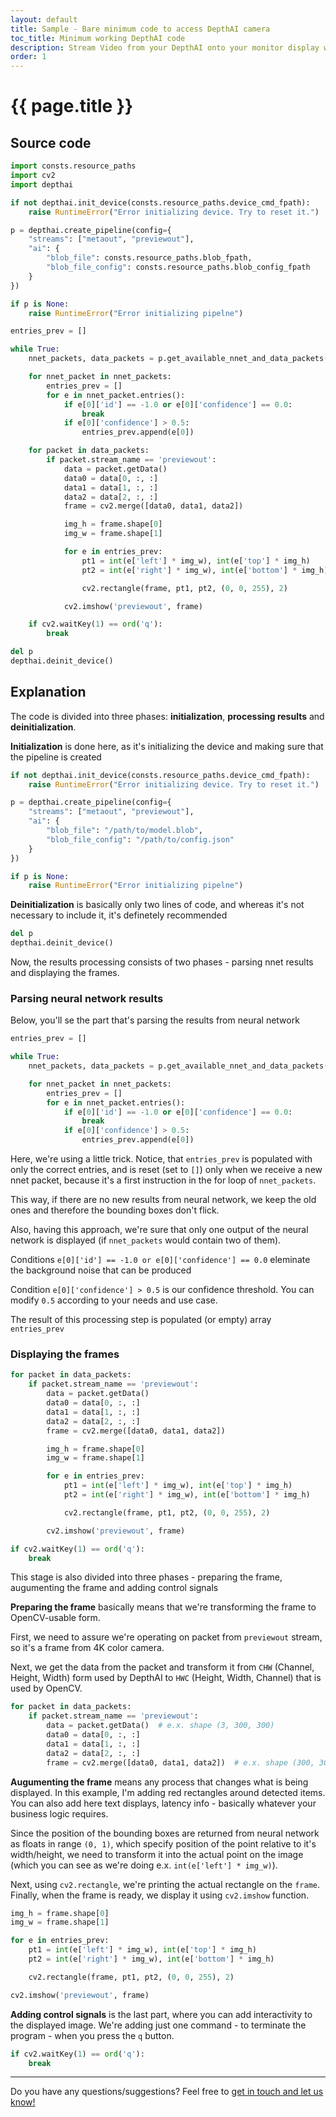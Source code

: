 ```yaml
---
layout: default
title: Sample - Bare minimum code to access DepthAI camera
toc_title: Minimum working DepthAI code
description: Stream Video from your DepthAI onto your monitor display with less than 60 LoC
order: 1
---
```


# {{ page.title }}

## Source code

```python
import consts.resource_paths
import cv2
import depthai

if not depthai.init_device(consts.resource_paths.device_cmd_fpath):
    raise RuntimeError("Error initializing device. Try to reset it.")

p = depthai.create_pipeline(config={
    "streams": ["metaout", "previewout"],
    "ai": {
        "blob_file": consts.resource_paths.blob_fpath,
        "blob_file_config": consts.resource_paths.blob_config_fpath
    }
})

if p is None:
    raise RuntimeError("Error initializing pipelne")

entries_prev = []

while True:
    nnet_packets, data_packets = p.get_available_nnet_and_data_packets()

    for nnet_packet in nnet_packets:
        entries_prev = []
        for e in nnet_packet.entries():
            if e[0]['id'] == -1.0 or e[0]['confidence'] == 0.0:
                break
            if e[0]['confidence'] > 0.5:
                entries_prev.append(e[0])

    for packet in data_packets:
        if packet.stream_name == 'previewout':
            data = packet.getData()
            data0 = data[0, :, :]
            data1 = data[1, :, :]
            data2 = data[2, :, :]
            frame = cv2.merge([data0, data1, data2])

            img_h = frame.shape[0]
            img_w = frame.shape[1]

            for e in entries_prev:
                pt1 = int(e['left'] * img_w), int(e['top'] * img_h)
                pt2 = int(e['right'] * img_w), int(e['bottom'] * img_h)

                cv2.rectangle(frame, pt1, pt2, (0, 0, 255), 2)

            cv2.imshow('previewout', frame)

    if cv2.waitKey(1) == ord('q'):
        break

del p
depthai.deinit_device()
```

## Explanation

The code is divided into three phases: __initialization__, __processing results__ and __deinitialization__.

__Initialization__ is done here, as it's initializing the device and making sure that the pipeline is created

```python
if not depthai.init_device(consts.resource_paths.device_cmd_fpath):
    raise RuntimeError("Error initializing device. Try to reset it.")

p = depthai.create_pipeline(config={
    "streams": ["metaout", "previewout"],
    "ai": {
        "blob_file": "/path/to/model.blob",
        "blob_file_config": "/path/to/config.json"
    }
})

if p is None:
    raise RuntimeError("Error initializing pipelne")
```

__Deinitialization__ is basically only two lines of code, and whereas it's not necessary to include it, it's definetely recommended

```python
del p
depthai.deinit_device()
```

Now, the results processing consists of two phases - parsing nnet results and displaying the frames.

### Parsing neural network results
Below, you'll se the part that's parsing the results from neural network

```python
entries_prev = []

while True:
    nnet_packets, data_packets = p.get_available_nnet_and_data_packets()

    for nnet_packet in nnet_packets:
        entries_prev = []
        for e in nnet_packet.entries():
            if e[0]['id'] == -1.0 or e[0]['confidence'] == 0.0:
                break
            if e[0]['confidence'] > 0.5:
                entries_prev.append(e[0])
```

Here, we're using a little trick. Notice, that `entries_prev` is populated with only the correct entries,
and is reset (set to `[]`) only when we receive a new nnet packet, because it's a first instruction in the for loop of `nnet_packets`.

This way, if there are no new results from neural network, we keep the old ones and therefore the bounding boxes don't flick.

Also, having this approach, we're sure that only one output of the neural network is displayed (if `nnet_packets` would contain two of them).

Conditions `e[0]['id'] == -1.0 or e[0]['confidence'] == 0.0` eleminate the background noise that can be produced

Condition `e[0]['confidence'] > 0.5` is our confidence threshold. You can modify `0.5` according to your needs and use case.

The result of this processing step is populated (or empty) array `entries_prev`

### Displaying the frames

```python
for packet in data_packets:
    if packet.stream_name == 'previewout':
        data = packet.getData()
        data0 = data[0, :, :]
        data1 = data[1, :, :]
        data2 = data[2, :, :]
        frame = cv2.merge([data0, data1, data2])

        img_h = frame.shape[0]
        img_w = frame.shape[1]

        for e in entries_prev:
            pt1 = int(e['left'] * img_w), int(e['top'] * img_h)
            pt2 = int(e['right'] * img_w), int(e['bottom'] * img_h)

            cv2.rectangle(frame, pt1, pt2, (0, 0, 255), 2)

        cv2.imshow('previewout', frame)

if cv2.waitKey(1) == ord('q'):
    break
```

This stage is also divided into three phases - preparing the frame, augumenting the frame and adding control signals

__Preparing the frame__ basically means that we're transforming the frame to OpenCV-usable form.

First, we need to assure we're operating on packet from `previewout` stream, so it's a frame from 4K color camera.

Next, we get the data from the packet and transform it from `CHW` (Channel, Height, Width) form used by DepthAI to `HWC` (Height, Width, Channel) that is used by OpenCV.

```python
for packet in data_packets:
    if packet.stream_name == 'previewout':
        data = packet.getData()  # e.x. shape (3, 300, 300)
        data0 = data[0, :, :]
        data1 = data[1, :, :]
        data2 = data[2, :, :]
        frame = cv2.merge([data0, data1, data2])  # e.x. shape (300, 300, 3)
```

__Augumenting the frame__ means any process that changes what is being displayed. In this example,
I'm adding red rectangles around detected items. You can also add here text displays, latency info - basically whatever your 
business logic requires.

Since the position of the bounding boxes are returned from neural network as floats in range `(0, 1)`,
which specify position of the point relative to it's width/height, we need to transform it into the actual point 
on the image (which you can see as we're doing e.x. `int(e['left'] * img_w)`).

Next, using `cv2.rectangle`, we're printing the actual rectangle on the `frame`.
Finally, when the frame is ready, we display it using `cv2.imshow` function.

```python
img_h = frame.shape[0]
img_w = frame.shape[1]

for e in entries_prev:
    pt1 = int(e['left'] * img_w), int(e['top'] * img_h)
    pt2 = int(e['right'] * img_w), int(e['bottom'] * img_h)

    cv2.rectangle(frame, pt1, pt2, (0, 0, 255), 2)

cv2.imshow('previewout', frame)
```

__Adding control signals__ is the last part, where you can add interactivity to the displayed image.
We're adding just one command - to terminate the program - when you press the `q` button. 

```python
if cv2.waitKey(1) == ord('q'):
    break
```

---

Do you have any questions/suggestions? Feel free to [get in touch and let us know!](/support)